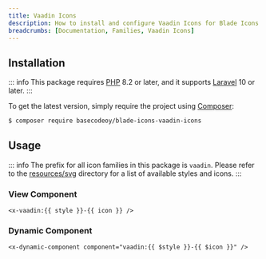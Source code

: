 ```yaml
---
title: Vaadin Icons
description: How to install and configure Vaadin Icons for Blade Icons.
breadcrumbs: [Documentation, Families, Vaadin Icons]
---
```


## Installation

::: info
This package requires [PHP](https://www.php.net/) 8.2 or later, and it supports [Laravel](https://laravel.com/) 10 or later.
:::

To get the latest version, simply require the project using [Composer](https://getcomposer.org/):

```bash
$ composer require basecodeoy/blade-icons-vaadin-icons
```

## Usage

::: info
The prefix for all icon families in this package is `vaadin`. Please refer to the [resources/svg](https://github.com/basecodeoy/blade-icons-vaadin-icons/tree/main/resources/svg) directory for a list of available styles and icons.
:::

### View Component

```blade
<x-vaadin:{{ style }}-{{ icon }} />
```

### Dynamic Component

```blade
<x-dynamic-component component="vaadin:{{ $style }}-{{ $icon }}" />
```
